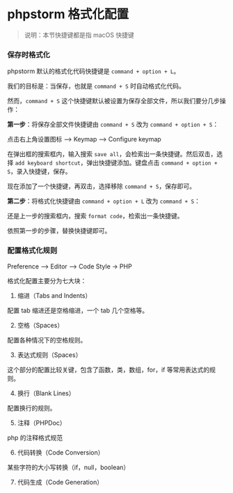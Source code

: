 # phpstorm 格式化配置

> 说明：本节快捷键都是指 macOS 快捷键

### 保存时格式化

phpstorm 默认的格式化代码快捷键是 `command + option + L`。

我们的目标是：当保存，也就是 `command + S` 时自动格式化代码。

然而，`command + S` 这个快捷键默认被设置为保存全部文件，所以我们要分几步操作：

**第一步**：将保存全部文件快捷键由 `command + S` 改为 `command + option + S`：

点击右上角设置图标 --> Keymap --> Configure keymap

在弹出框的搜索框内，输入搜索 `save all`，会检索出一条快捷键。然后双击，选择 `add keyboard shortcut`，弹出快捷键添加。键盘点击 `command + option + S`，录入快捷键，保存。

现在添加了一个快捷键，再双击，选择移除 `command + S`，保存即可。

**第二步**：将格式化快捷键由 `command + option + L` 改为 `command + S`：

还是上一步的搜索框内，搜索 `format code`，检索出一条快捷键。

依照第一步的步骤，替换快捷键即可。

### 配置格式化规则

Preference --> Editor --> Code Style -> PHP

格式化配置主要分为七大块：

1. 缩进（Tabs and Indents）

配置 tab 缩进还是空格缩进，一个 tab 几个空格等。

2. 空格（Spaces）

配置各种情况下的空格规则。

3. 表达式规则（Spaces）

这个部分的配置比较关键，包含了函数，类，数组，for，if 等常用表达式的规则。

4. 换行（Blank Lines）

配置换行的规则。

5. 注释（PHPDoc）

php 的注释格式规范

6. 代码转换（Code Conversion）

某些字符的大小写转换（if，null，boolean）

7. 代码生成（Code Generation）

